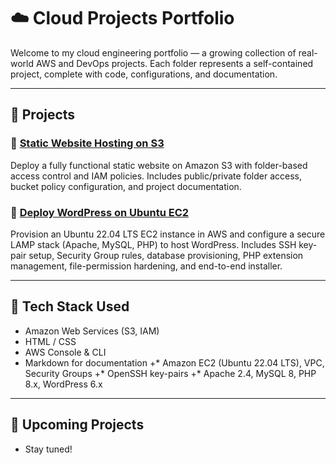 # ☁️ Cloud Projects Portfolio

Welcome to my cloud engineering portfolio — a growing collection of real-world AWS and DevOps projects.
Each folder represents a self-contained project, complete with code, configurations, and documentation.

---

## 📂 Projects

### 🔹 [Static Website Hosting on S3](./s3-static-website-hosting)
Deploy a fully functional static website on Amazon S3 with folder-based access control and IAM policies. 
Includes public/private folder access, bucket policy configuration, and project documentation.

### 🚀 [Deploy WordPress on Ubuntu EC2](./wordpress-ec2)
Provision an Ubuntu 22.04 LTS EC2 instance in AWS and configure a secure LAMP stack (Apache, MySQL, PHP) to host WordPress. Includes SSH key-pair setup, Security Group rules, database provisioning, PHP extension management, file-permission hardening, and end-to-end installer.

---

## 🧰 Tech Stack Used
* Amazon Web Services (S3, IAM)
* HTML / CSS
* AWS Console & CLI
* Markdown for documentation
+* Amazon EC2 (Ubuntu 22.04 LTS), VPC, Security Groups
+* OpenSSH key-pairs
+* Apache 2.4, MySQL 8, PHP 8.x, WordPress 6.x

---

## 🚧 Upcoming Projects
- Stay tuned!

